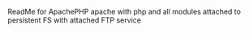 ReadMe for ApachePHP
apache with php and all modules attached to persistent FS with attached FTP service